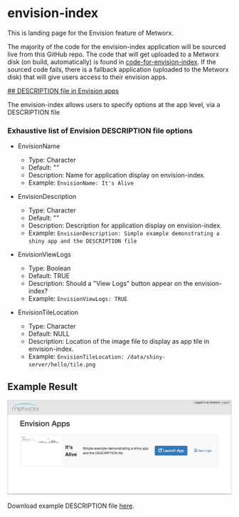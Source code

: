 # envision-index
This is landing page for the Envision feature of Metworx.

The majority of the code for the envision-index application will be sourced live from this GitHub repo. The code that will get uploaded to a Metworx disk (on build, automatically) is found in [code-for-envision-index](https://github.com/metrumresearchgroup/envision-index/tree/master/code-for-envision).
If the sourced code fails, there is a fallback application (uploaded to the Metworx disk) that will give users access to their envision apps.

[## DESCRIPTION file in Envision apps](#description-file-in-envision)


The envision-index allows users to specify options at the app level, via a DESCRIPTION file

### Exhaustive list of Envision DESCRIPTION file options

* EnvisionName
  * Type: Character
  * Default: ""
  * Description: Name for application display on envision-index.
  * Example: `EnvisionName: It's Alive`

* EnvisionDescription
  * Type: Character
  * Default: ""
  * Description: Description for application display on envision-index.
  * Example: `EnvisionDescription: Simple example demonstrating a shiny app and the DESCRIPTION file`

* EnvisionViewLogs
  * Type: Boolean
  * Default: TRUE
  * Description: Should a "View Logs" button appear on the envision-index?
  * Example: `EnvisionViewLogs: TRUE`

* EnvisionTileLocation
  * Type: Character
  * Default: NULL
  * Description: Location of the image file to display as app tile in envision-index.
  * Example: `EnvisionTileLocation: /data/shiny-server/hello/tile.png`

## Example Result
![Example](https://raw.githubusercontent.com/metrumresearchgroup/envision-index/master/img/DESCRIPTION-example.png)

Download example DESCRIPTION file [here](https://github.com/metrumresearchgroup/envision-index/raw/master/code-for-envision/hello/DESCRIPTION).
  